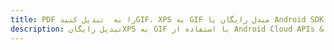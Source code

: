 ---title: PDF را به  تبدیل کنیدGIF، XPS به GIF مبدل رایگان یا Android SDKdescription: تبدیل رایگانXPS به GIF با استفاده از Android Cloud APIs & SDK همچنین اسناد PDF را در Cloud ایجاد، ویرایش و رندر کنید.---